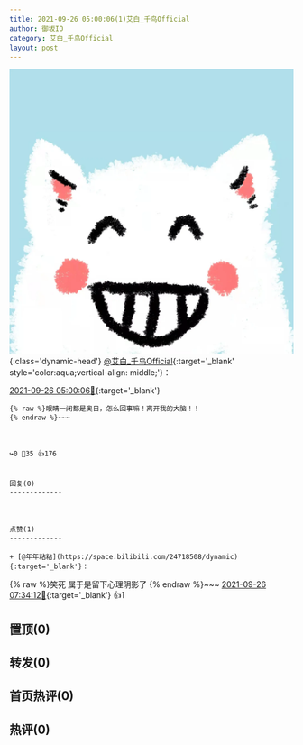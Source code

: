 ```yaml
---
title: 2021-09-26 05:00:06(1)艾白_千鸟Official
author: 御坂IO
category: 艾白_千鸟Official
layout: post
---
```


![img](/images/9ae8b9445fd0665cc014d9080156a45271be73c6.jpg){:class='dynamic-head'}
[@艾白_千鸟Official](https://space.bilibili.com/334537711/dynamic){:target='_blank' style='color:aqua;vertical-align: middle;'}：

[2021-09-26 05:00:06🔗](https://t.bilibili.com/574517185119100447){:target='_blank'}

~~~
{% raw %}眼睛一闭都是奥日，怎么回事嘛！离开我的大脑！！
{% endraw %}~~~



↪️0 💬35 👍176


回复(0)
-------------



点赞(1)
-------------

+ [@年年粘粘](https://space.bilibili.com/24718508/dynamic){:target='_blank'}：
~~~
{% raw %}笑死 属于是留下心理阴影了
{% endraw %}~~~
[2021-09-26 07:34:12🔗](https://t.bilibili.com/574517185119100447#reply5467363229){:target='_blank'} 👍1


置顶(0)
-------------



转发(0)
-------------



首页热评(0)
-------------



热评(0)
-------------



